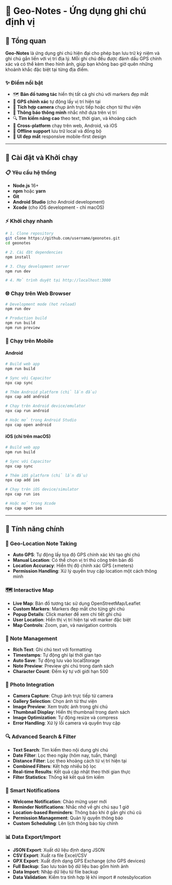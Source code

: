 # 📍 Geo-Notes - Ứng dụng ghi chú định vị

## 🌟 Tổng quan

**Geo-Notes** là ứng dụng ghi chú hiện đại cho phép bạn lưu trữ kỷ niệm và ghi chú gắn liền với vị trí địa lý. Mỗi ghi chú đều được đánh dấu GPS chính xác và có thể kèm theo hình ảnh, giúp bạn không bao giờ quên những khoảnh khắc đặc biệt tại từng địa điểm.

### ✨ Điểm nổi bật

- 🗺️ **Bản đồ tương tác** hiển thị tất cả ghi chú với markers đẹp mắt
- 📍 **GPS chính xác** tự động lấy vị trí hiện tại
- 📸 **Tích hợp camera** chụp ảnh trực tiếp hoặc chọn từ thư viện
- 🔔 **Thông báo thông minh** nhắc nhở dựa trên vị trí
- 🔍 **Tìm kiếm nâng cao** theo text, thời gian, và khoảng cách
- 📱 **Cross-platform** chạy trên web, Android, và iOS
- 💾 **Offline support** lưu trữ local và đồng bộ
- 🎨 **UI đẹp mắt** responsive mobile-first design

---

## 🚀 Cài đặt và Khởi chạy

### 📋 Yêu cầu hệ thống

- **Node.js** 16+
- **npm** hoặc **yarn**
- **Git**
- **Android Studio** (cho Android development)
- **Xcode** (cho iOS development - chỉ macOS)

### ⚡ Khởi chạy nhanh

```bash
# 1. Clone repository
git clone https://github.com/username/geonotes.git
cd geonotes

# 2. Cài đặt dependencies
npm install

# 3. Chạy development server
npm run dev

# 4. Mở trình duyệt tại http://localhost:3000
```

### 🌐 Chạy trên Web Browser

```bash
# Development mode (hot reload)
npm run dev

# Production build
npm run build
npm run preview
```

### 📱 Chạy trên Mobile

#### Android

```bash
# Build web app
npm run build

# Sync với Capacitor
npx cap sync

# Thêm Android platform (chỉ lần đầu)
npx cap add android

# Chạy trên Android device/emulator
npx cap run android

# Hoặc mở trong Android Studio
npx cap open android
```

#### iOS (chỉ trên macOS)

```bash
# Build web app
npm run build

# Sync với Capacitor
npx cap sync

# Thêm iOS platform (chỉ lần đầu)
npx cap add ios

# Chạy trên iOS device/simulator
npx cap run ios

# Hoặc mở trong Xcode
npx cap open ios
```

---

## 🎯 Tính năng chính

### 📍 **Geo-Location Note Taking**

- **Auto GPS**: Tự động lấy tọa độ GPS chính xác khi tạo ghi chú
- **Manual Location**: Có thể chọn vị trí thủ công trên bản đồ
- **Location Accuracy**: Hiển thị độ chính xác GPS (±meters)
- **Permission Handling**: Xử lý quyền truy cập location một cách thông minh

### 🗺️ **Interactive Map**

- **Live Map**: Bản đồ tương tác sử dụng OpenStreetMap/Leaflet
- **Custom Markers**: Markers đẹp mắt cho từng ghi chú
- **Popup Details**: Click marker để xem chi tiết ghi chú
- **User Location**: Hiển thị vị trí hiện tại với marker đặc biệt
- **Map Controls**: Zoom, pan, và navigation controls

### 📝 **Note Management**

- **Rich Text**: Ghi chú text với formatting
- **Timestamps**: Tự động ghi lại thời gian tạo
- **Auto Save**: Tự động lưu vào localStorage
- **Note Preview**: Preview ghi chú trong danh sách
- **Character Count**: Đếm ký tự với giới hạn 500

### 📸 **Photo Integration**

- **Camera Capture**: Chụp ảnh trực tiếp từ camera
- **Gallery Selection**: Chọn ảnh từ thư viện
- **Image Preview**: Xem trước ảnh trong ghi chú
- **Thumbnail Display**: Hiển thị thumbnail trong danh sách
- **Image Optimization**: Tự động resize và compress
- **Error Handling**: Xử lý lỗi camera và quyền truy cập

### 🔍 **Advanced Search & Filter**

- **Text Search**: Tìm kiếm theo nội dung ghi chú
- **Date Filter**: Lọc theo ngày (hôm nay, tuần, tháng)
- **Distance Filter**: Lọc theo khoảng cách từ vị trí hiện tại
- **Combined Filters**: Kết hợp nhiều bộ lọc
- **Real-time Results**: Kết quả cập nhật theo thời gian thực
- **Filter Statistics**: Thống kê kết quả tìm kiếm

### 🔔 **Smart Notifications**

- **Welcome Notification**: Chào mừng user mới
- **Reminder Notifications**: Nhắc nhở về ghi chú sau 1 giờ
- **Location-based Reminders**: Thông báo khi ở gần ghi chú cũ
- **Permission Management**: Quản lý quyền thông báo
- **Custom Scheduling**: Lên lịch thông báo tùy chỉnh

### 📊 **Data Export/Import**

- **JSON Export**: Xuất dữ liệu định dạng JSON
- **CSV Export**: Xuất ra file Excel/CSV
- **GPX Export**: Xuất định dạng GPS Exchange (cho GPS devices)
- **Full Backup**: Sao lưu toàn bộ dữ liệu bao gồm hình ảnh
- **Data Import**: Nhập dữ liệu từ file backup
- **Data Validation**: Kiểm tra tính hợp lệ khi import
#   n o t e s _ b y _ l o c a t i o n  
 